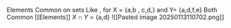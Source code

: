 Elements Common on sets
Like , for X = {a,b , c,d,} and Y= {a,d,f,e}
Both Common [[Elements]]
$X \cap Y$ = {a,d}
![[Pasted image 20250113110702.png]]
